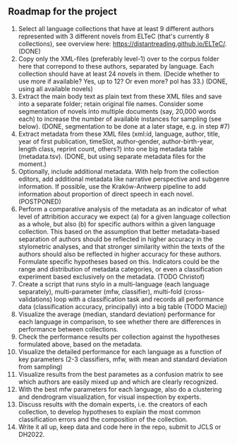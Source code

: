 ## Roadmap for the project

1. Select all language collections that have at least 9 different authors represented with 3 different novels from ELTeC (that's currently 8 collections), see overview here: https://distantreading.github.io/ELTeC/. (DONE)
2. Copy only the XML-files (preferably level-1) over to the corpus folder here that correpond to these authors, separated by language. Each collection should have at least 24 novels in them. (Decide whether to use more if available? Yes, up to 12? Or even more? pol has 33.) (DONE, using all available novels)
3. Extract the main body text as plain text from these XML files and save into a separate folder; retain original file names. Consider some segmentation of novels into multiple documents (say, 20,000 words each) to increase the number of available instances for sampling (see below). (DONE, segmentation to be done at a later stage, e.g. in step #7) 
4. Extract metadata from these XML files (xml:id, language, author, title, year of first publication, timeSlot, author-gender, author-birth-year, length class, reprint count, others?) into one big metadata table (metadata.tsv). (DONE, but using separate metadata files for the moment.) 
5. Optionally, include additional metadata. With help from the collection editors, add additional metadata like narrative perspective and subgenre information. If possible, use the Kraków-Antwerp pipeline to add information about proportion of direct speech in each novel. (POSTPONED)
6. Perform a comparative analysis of the metadata as an indicator of what level of attribition accuracy we expect (a) for a given language collection as a whole, but also (b) for specific authors within a given language collection. This based on the assumption that better metadata-based separation of authors should be reflected in higher accuracy in the stylometric analyses, and that stronger similarity within the texts of the authors should also be reflected in higher accuracy for these authors. Formulate specific hypotheses based on this. Indicators could be the range and distribution of metadata categories, or even a classification experiment based exclusively on the metadata.  (TODO Christof)
7. Create a script that runs stylo in a multi-language (each language separately), multi-parameter (mfw, classifier), multi-fold (cross-validations) loop with a classification task and records all performance data (classification accuracy, principally) into a big table (TODO Maciej)
8. Visualize the average (median, standard deviation) performance for each language in comparison, to see whether there are differences in performance between collections. 
9. Check the performance results per collection against the hypotheses formulated above, based on the metadata. 
10. Visualize the detailed performance for each language as a function of key parameters (2-3 classifiers, mfw, with mean and standard deviation from sampling)
11. Visualize results from the best parametes as a confusion matrix to see which authors are easily mixed up and which are clearly recognized. 
12. With the best mfw parameters for each language, also do a clustering and dendrogram visualization, for visual inspection by experts. 
13. Discuss results with the domain experts, i.e. the creators of each collection, to develop hypotheses to explain the most common classification errors and the composition of the collection. 
14. Write it all up, keep data and code here in the repo, submit to JCLS or DH2022. 

